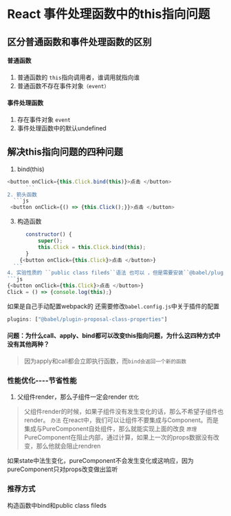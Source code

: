 # React 事件处理函数中的this指向问题

## 区分普通函数和事件处理函数的区别
   #### 普通函数
   1. 普通函数的 ``this``指向调用者，谁调用就指向谁
   2. 普通函数不存在事件对象``（event）``

#### 事件处理函数 
1. 存在事件对象 ``event``
2. 事件处理函数中的默认undefined

## 解决this指向问题的四种问题

1. bind(this)
 ```js
 <button onClick={this.Click.bind(this)}>点击 </button>
       ``` 
2. 箭头函数
   ```js
  <button onClick={() => {this.Click();}}>点击 </button>
  ```
  3. 构造函数 
  ```js
        constructor() {
            super();
            this.Click = this.Click.bind(this);
        }
      {<button onClick={this.Click}>点击 </button>}
    ```
4. 实验性质的 ``public class fileds``语法 也可以 ，但是需要安装``@babel/plugin-proposal-class-properties``插件
```js
{<button onClick={this.Click}>点击 </button>}
Click = () => {console.log(this);}
```
如果是自己手动配置webpack的 还需要修改``babel.config.js``中关于插件的配置
```js
plugins: ["@babel/plugin-proposal-class-properties"]
```
#### 问题：为什么call、apply、bind都可以改变this指向问题，为什么这四种方式中没有其他两种？
  > 因为apply和call都会立即执行函数，而``bind会返回一个新的函数``



### 性能优化----节省性能
 1. 父组件render，那么子组件一定会render
  ``优化``
  > 父组件render的时候，如果子组件没有发生变化的话，那么不希望子组件也render。
  ``办法``
 > 在react中，我们可以让组件不要集成与Component。而是集成与PureComponent自处组件，那么就能实现上面的改良
 ``原理``
 > PureComponent在阻止内部，通过计算，如果上一次的props数据没有改变，那么他就会阻止rendren

如果state中法生变化，pureComponent不会发生变化或这响应，因为pureComponent只对props改变做出监听

### 推荐方式 
构造函数中bind和public class fileds


